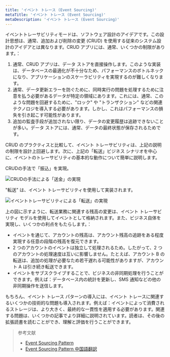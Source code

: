 ```yaml
---
title: 'イベント トレース (Event Sourcing)'
metaTitle: 'イベント トレース (Event Sourcing)'
metaDescription: 'イベント トレース (Event Sourcing)'
---
```


イベントトレーサビリティモードは、ソフトウェア設計のアイデアです。この設計思想は、通常、追加および削除の変更 (CRUD) を使用する従来のシステム設計のアイデアとは異なります。CRUD アプリには、通常、いくつかの制限があります。：

1. 通常、CRUD アプリは、データ ストアを直接操作します。このような実装は、データベースの最適化が不十分なため、パフォーマンスのボトルネックになり、アプリケーションのスケーラビリティを実現するのが難しくなります。
2. 通常、データ更新エラーを防ぐために、同時実行の問題を処理するために注意を払う必要があるデータが特定の領域にあります。これには、通常、このような問題を回避するために、"ロック" や "トランザクション" などの関連テクノロジを導入する必要があります。しかし、これはパフォーマンスの損失を引き起こす可能性があります。
3. 追加の監査手段が追加されない限り、データの変更履歴は追跡できないことが多い。データ ストアには、通常、データの最終状態が保存されるためです。

CRUD のプラクティスと比較して、イベント トレーサビリティは、上記の説明の制限を設計上回避します。次に、上記の「転送」ビジネス シナリオを中心に、イベントのトレーサビリティの基本的な動作について簡単に説明します。

CRUDの手法で「振込」を実現。

![CRUDの手法による「送金」の実現](/images/20190226-006.gif)

"転送" は、イベント トレーサビリティを使用して実装されます。

![イベントトレーサビリティによる「転送」の実現](/images/20190227-001.gif)

上の図に示すように、転送業務に関連する残高の変更は、イベント トレーサビリティ モデルを使用してイベントとして格納されます。また、ビジネス自体を実現し、いくつかの利点をもたらします。：

- イベントを通じて、アカウントの残高は、アカウント残高の追跡をある程度実現する任意の段階の残高を復元できます。
- 2 つのアカウントのイベントは独立して処理されるため。したがって、2 つのアカウントの処理速度は互いに影響しません。たとえば、アカウント B の転送は、追加の処理が必要なため若干遅れる可能性がありますが、アカウント A は引き続き転送できます。
- イベントをサブスクライブすることで、ビジネスの非同期処理を行うことができます。例えば：データベース内の統計を更新し、SMS 通知などの他の非同期操作を送信します。

もちろん、イベント トレース パターンの導入には、イベント トレースに関連するいくつかの技術的な問題も導入されます。例えば：イベントによって消費されるストレージは、より大きく、最終的な一貫性を適用する必要があります。関連する問題は、いくつかの記事でより詳細に説明されています。読者は、その後の拡張読書を読むことができ、理解と評価を行うことができます。

> 参考文献
> 
> - [Event Sourcing Pattern](https://docs.microsoft.com/en-us/previous-versions/msp-n-p/dn589792%28v%3dpandp.10%29)
> - [Event Sourcing Pattern 中国語翻訳](https://www.infoq.cn/article/event-sourcing)
